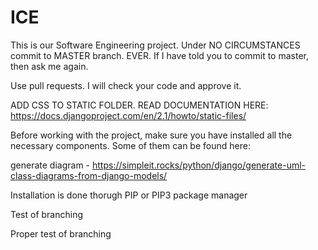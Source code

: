 # ICE

This is our Software Engineering project. Under NO CIRCUMSTANCES commit to MASTER branch. EVER. 
If I have told you to commit to master, then ask me again. 

Use pull requests. I will check your code and approve it.

ADD CSS TO STATIC FOLDER. READ DOCUMENTATION HERE: https://docs.djangoproject.com/en/2.1/howto/static-files/

Before working with the project, make sure you have installed all the necessary components. Some of them can be found here:

generate diagram - https://simpleit.rocks/python/django/generate-uml-class-diagrams-from-django-models/

Installation is done thorugh PIP or PIP3 package manager

Test of branching

Proper test of branching
